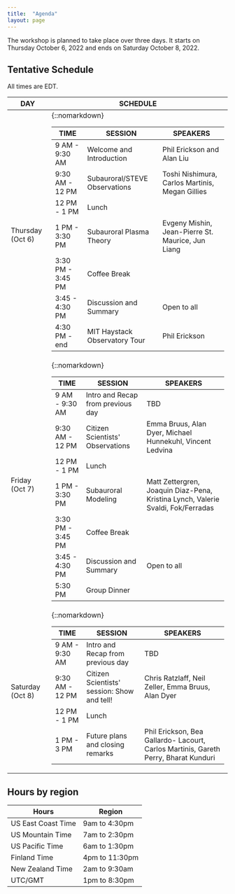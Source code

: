 ```yaml
---
title:  "Agenda"
layout: page
---
```


The workshop is planned to take place over three days. It starts on Thursday October 6, 2022 and ends on Saturday October 8, 2022.

## Tentative Schedule

All times are EDT.

| DAY      |SCHEDULE   |
|----------------|-------------------------------|
|Thursday (Oct 6)|{::nomarkdown}<table>  <thead>  <tr>  <th>TIME</th>  <th>SESSION</th>  <th>SPEAKERS</th>  </tr>  </thead>  <tbody>  <tr>  <td>9 AM - 9:30 AM</td>  <td>Welcome and Introduction</td>  <td>Phil Erickson and Alan Liu</td>  </tr>  <tr>  <td>9:30 AM - 12 PM</td>  <td>Subauroral/STEVE Observations</td>  <td>Toshi Nishimura, Carlos Martinis, Megan Gillies</td>  </tr>  <tr>  <td>12 PM - 1 PM</td>  <td>Lunch</td>  <td></td> </tr> <tr>  <td>1 PM - 3:30 PM</td>  <td>Subauroral Plasma Theory</td>  <td>Evgeny Mishin, Jean-Pierre St. Maurice, Jun Liang</td> </tr> <tr>  <td>3:30 PM - 3:45 PM</td>  <td>Coffee Break</td>  <td></td> </tr> <tr>  <td>3:45 - 4:30 PM</td>  <td>Discussion and Summary</td>  <td>Open to all</td> </tr> <tr>  <td>4:30 PM - end</td>  <td>MIT Haystack Observatory Tour</td>  <td>Phil Erickson</td> </tr> </tbody>  </table> |
|Friday (Oct 7)|{::nomarkdown}<table>  <thead>  <tr>  <th>TIME</th>  <th>SESSION</th>  <th>SPEAKERS</th>  </tr>  </thead>  <tbody>  <tr>  <td>9 AM - 9:30 AM</td>  <td>Intro and Recap from previous day</td>  <td>TBD</td>  </tr>  <tr>  <td>9:30 AM - 12 PM</td>  <td>Citizen Scientists' Observations</td>  <td>Emma Bruus, Alan Dyer, Michael Hunnekuhl, Vincent Ledvina</td>  </tr>  <tr>  <td>12 PM - 1 PM</td>  <td>Lunch</td>  <td></td> </tr> <tr>  <td>1 PM - 3:30 PM</td>  <td>Subauroral Modeling</td>  <td>Matt Zettergren, Joaquin Diaz-Pena, Kristina Lynch, Valerie Svaldi, Fok/Ferradas</td> </tr> <tr>  <td>3:30 PM - 3:45 PM</td>  <td>Coffee Break</td>  <td></td> </tr> <tr>  <td>3:45 - 4:30 PM</td>  <td>Discussion and Summary</td>  <td>Open to all</td> </tr> <tr>  <td>5:30 PM </td>  <td>Group Dinner</td>  <td></td> </tr> </tbody>  </table>| 
|Saturday (Oct 8)|{::nomarkdown}<table>  <thead>  <tr>  <th>TIME</th>  <th>SESSION</th>  <th>SPEAKERS</th>  </tr>  </thead>  <tbody>  <tr>  <td>9 AM - 9:30 AM</td>  <td>Intro and Recap from previous day</td>  <td>TBD</td>  </tr>  <tr>  <td>9:30 AM - 12 PM</td>  <td>Citizen Scientists' session: Show and tell!</td>  <td>Chris Ratzlaff, Neil Zeller, Emma Bruus, Alan Dyer</td>  </tr>  <tr>  <td>12 PM - 1 PM</td>  <td>Lunch</td>  <td></td> </tr> <tr>  <td>1 PM - 3 PM</td>  <td>Future plans and closing remarks</td>  <td>Phil Erickson, Bea Gallardo- Lacourt, Carlos Martinis, Gareth Perry, Bharat Kunduri</td> </tr>  </tbody>  </table>|

## Hours by region

| Hours                 | Region         |
|-----------------------|----------------|
| US East Coast Time    | 9am to 4:30pm  |
| US Mountain Time      | 7am to 2:30pm  |
| US Pacific Time       | 6am to 1:30pm  |
| Finland Time          | 4pm to 11:30pm |
| New Zealand Time      | 2am to 9:30am  |
| UTC/GMT               | 1pm to 8:30pm  |